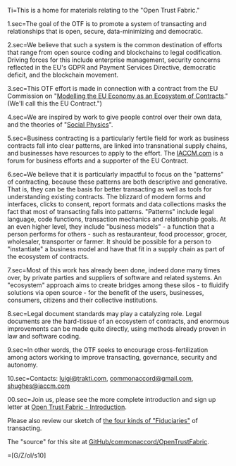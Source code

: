Ti=This is a home for materials relating to the "Open Trust Fabric."

1.sec=The goal of the OTF is to promote a system of transacting and relationships that is open, secure, data-minimizing and democratic.

2.sec=We believe that such a system is the common destination of efforts that range from open source coding and blockchains to legal codification.  Driving forces for this include enterprise management, security concerns reflected in the EU's GDPR and Payment Services Directive, democratic deficit, and the blockchain movement.

3.sec=This OTF effort is made in connection with a contract from the EU Commission on "<a href="https://ec.europa.eu/newsroom/just/item-detail.cfm?item_id=638348">Modelling the EU Economy as an Ecosystem of Contracts</a>." (We'll call this the EU Contract.")

4.sec=We are inspired by work to give people control over their own data, and the theories of "<a href="http://socialphysics.media.mit.edu/">Social Physics</a>".

5.sec=Business contracting is a particularly fertile field for work as business contracts fall into clear patterns, are linked into transnational supply chains, and businesses have resources to apply to the effort.  The <a href="http://iaccm.com">IACCM.com</a> is a forum for business efforts and a supporter of the EU Contract.

6.sec=We believe that it is particularly impactful to focus on the "patterns" of contracting, because these patterns are both descriptive and generative.  That is, they can be the basis for better transacting as well as tools for understanding existing contracts.  The blizzard of modern forms and interfaces, clicks to consent, report formats and data collections masks the fact that most of transacting falls into patterns.  "Patterns" include legal language, code functions, transaction mechanics and relationship goals.  At an even higher level, they include "business models" - a function that a person performs for others - such as restauranteur, food processor, grocer, wholesaler, transporter or farmer.  It should be possible for a person to "instantiate" a business model and have that fit in a supply chain as part of the ecosystem of contracts.

7.sec=Most of this work has already been done, indeed done many times over, by private parties and suppliers of software and related systems.  An "ecosystem" approach aims to create bridges among these silos - to fluidify solutions via open source - for the benefit of the users, businesses, consumers, citizens and their collective institutions.

8.sec=Legal document standards may play a catalyzing role.  Legal documents are the hard-tissue of an ecosystem of contracts, and enormous improvements can be made quite directly, using methods already proven in law and software coding.

9.sec=In other words, the OTF seeks to encourage cross-fertilization among actors working to improve transacting, governance, security and autonomy.

10.sec=Contacts: luigi@trakti.com, commonaccord@gmail.com, shughes@iaccm.com

00.sec=Join us, please see the more complete introduction and sign up letter at <a href="index.php?action=doc&file=OpenTrustFabric/LetterOfIntent/0.md">Open Trust Fabric - Introduction</a>.<p>  Please also review our sketch of <a href="index.php?action=list&file=Who/Fiduciary/">the four kinds of "Fiduciaries"</a> of transacting.  <p>The "source" for this site at <a href="https://github.com/commonaccord/opentrustfabric">GitHub/commonaccord/OpenTrustFabric</a>.

=[G/Z/ol/s10]